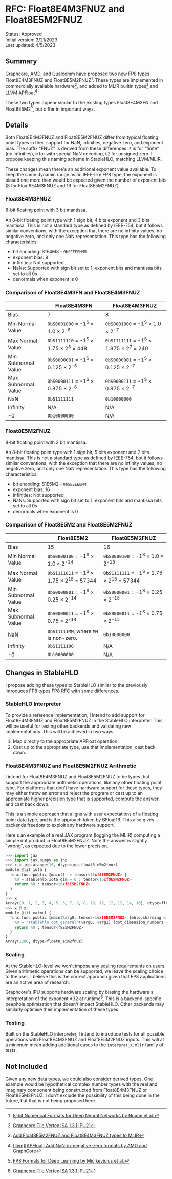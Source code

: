 # RFC: Float8E4M3FNUZ and Float8E5M2FNUZ

Status: Approved<br/>
Initial version: 3/21/2023<br/>
Last updated: 4/5/2023

## Summary

Graphcore, AMD, and Qualcomm have proposed two new FP8 types, Float8E4M3FNUZ
and Float8E5M2FNUZ[^1]. These types are implemented in commercially available
hardware[^2], and added to MLIR builtin types[^4] and LLVM APFloat[^5].

These two types appear similar to the existing types Float8E4M3FN and
Float8E5M2[^3], but differ in important ways.

## Details

Both Float8E4M3FNUZ and Float8E5M2FNUZ differ from typical floating point types
in their support for NaN, infinities, negative zero, and exponent bias. The
suffix "FNUZ" is derived from these differences. `F` is for "finite" (no
infinities), `N` for with special NaN encoding, `UZ` for unsigned zero. I
propose keeping this naming scheme in StableHLO, matching LLVM/MLIR.

These changes mean there's an additional exponent value available. To keep
the same dynamic range as an IEEE-like FP8 type, the exponent is biased one
more than would be expected given the number of exponent bits (8 for
Float8E4M3FNUZ and 16 for Float8E5M2FNUZ).

### Float8E4M3FNUZ

8-bit floating point with 3 bit mantissa.

An 8-bit floating point type with 1 sign bit, 4 bits exponent and 3 bits
mantissa. This is not a standard type as defined by IEEE-754, but it follows
similar conventions, with the exception that there are no infinity values, no
negative zero, and only one NaN representation. This type has the following
characteristics:

* bit encoding: S1E4M3 - `0bSEEEEMMM`
* exponent bias: 8
* infinities: Not supported
* NaNs: Supported with sign bit set to 1, exponent bits and mantissa bits set
to all 0s
* denormals when exponent is 0

### Comparison of Float8E4M3FN and Float8E4M3FNUZ

|                   |Float8E4M3FN                                                            |Float8E4M3FNUZ                                                           |
|-------------------|------------------------------------------------------------------------|-------------------------------------------------------------------------|
|Bias               |7                                                                       |8                                                                        |
|Min Normal Value   |`0bS0001000` = -1<sup>S</sup> $\times$ 1.0 $\times$ 2<sup>-6</sup>      |`0bS0001000` = -1<sup>S</sup> $\times$ 1.0 $\times$ 2<sup>-7</sup>       |
|Max Normal Value   |`0bS1111110` = -1<sup>S</sup> $\times$ 1.75 $\times$ 2<sup>8</sup> = 448|`0bS1111111` = -1<sup>S</sup> $\times$ 1.875 $\times$ 2<sup>7</sup> = 240|
|Min Subnormal Value|`0bS0000001` = -1<sup>S</sup> $\times$ 0.125 $\times$ 2<sup>-6</sup>    |`0bS0000001` = -1<sup>S</sup> $\times$ 0.125 $\times$ 2<sup>-7</sup>     |
|Max Subnormal Value|`0bS0000111` = -1<sup>S</sup> $\times$ 0.875 $\times$ 2<sup>-6</sup>    |`0bS0000111` = -1<sup>S</sup> $\times$ 0.875 $\times$ 2<sup>-7</sup>     |
|NaN                |`0bS1111111`                                                            |`0b10000000`                                                             |
|Infinity           |N/A                                                                     |N/A                                                                      |
|-0                 |`0b10000000`                                                            |N/A                                                                      |

### Float8E5M2FNUZ

8-bit floating point with 2 bit mantissa.

An 8-bit floating point type with 1 sign bit, 5 bits exponent and 2 bits
mantissa. This is not a standard type as defined by IEEE-754, but it follows
similar conventions, with the exception that there are no infinity values, no
negative zero, and only one NaN representation. This type has the following
characteristics:

* bit encoding: S1E5M2 - `0bSEEEEEMM`
* exponent bias: 16
* infinities: Not supported
* NaNs: Supported with sign bit set to 1, exponent bits and mantissa bits set
to all 0s
* denormals when exponent is 0

### Comparison of Float8E5M2 and Float8E5M2FNUZ

|                   |Float8E5M2                                                                  |Float8E5M2FNUZ                                                             |
|-------------------|----------------------------------------------------------------------------|---------------------------------------------------------------------------|
|Bias               |15                                                                          |16                                                                         |
|Min Normal Value   |`0bS0000100` = -1<sup>S</sup> $\times$ 1.0 $\times$ 2<sup>-14</sup>         |`0bS0000100` = -1<sup>S</sup> $\times$ 1.0 $\times$ 2<sup>-15</sup>        |
|Max Normal Value   |`0bS1111011` = -1<sup>S</sup> $\times$ 1.75 $\times$ 2<sup>15</sup> = 57344 |`0bS1111111` = -1<sup>S</sup> $\times$ 1.75 $\times$ 2<sup>15</sup> = 57344|
|Min Subnormal Value|`0bS0000001` = -1<sup>S</sup> $\times$ 0.25 $\times$ 2<sup>-14</sup>        |`0bS0000001` = -1<sup>S</sup> $\times$ 0.25 $\times$ 2<sup>-15</sup>       |
|Max Subnormal Value|`0bS0000011` = -1<sup>S</sup> $\times$ 0.75 $\times$ 2<sup>-14</sup>        |`0bS0000011` = -1<sup>S</sup> $\times$ 0.75 $\times$ 2<sup>-15</sup>       |
|NaN                |`0bS11111MM`, where `MM` is non-zero.                                       |`0b10000000`                                                               |
|Infinity           |`0bS1111100`                                                                |N/A                                                                        |
|-0                 |`0b10000000`                                                                |N/A                                                                        |

## Changes in StableHLO

I propose adding these types to StableHLO similar to the previously introduces
FP8 types [FP8 RFC](https://github.com/openxla/xla/discussions/22) with some
differences.

### StableHLO Interpreter

To provide a reference implementation, I intend to add support for
Float8E4M3FNUZ and Float8E5M2FNUZ in the StableHLO interpreter. This will be
useful for testing other backends and validating new implementations. This will
be achieved in two ways:

1. Map directly to the appropriate APFloat operation.
2. Cast up to the appropriate type, use that implementation, cast back down.

### Float8E4M3FNUZ and Float8E5M2FNUZ Arithmetic

I intend for Float8E4M3FNUZ and Float8E5M2FNUZ to be types that support the
appropriate arithmetic operations, like any other floating point type. For
platforms that don't have hardware support for these types, they may either
throw an error and reject the program or cast up to an appropriate higher
precision type that is supported, compute the answer, and cast back down.

This is a simple approach that aligns with user expectations of a floating
point data type, and is the approach taken by BFloat16. This also gives
backends freedom to exploit any hardware support.

Here's an example of a real JAX program (logging the MLIR) computing a simple
dot product in Float8E5M2FNUZ. Note the answer is slightly "wrong", as expected
due to the lower precision.

```python
>>> import jax
>>> import jax.numpy as jnp
>>> x = jnp.arange(16, dtype=jnp.float8_e5m2fnuz)
module @jit_iota {
  func.func public @main() -> tensor<16xf8E5M2FNUZ> {
    %0 = stablehlo.iota dim = 0 : tensor<16xf8E5M2FNUZ>
    return %0 : tensor<16xf8E5M2FNUZ>
  }
}
>>> x
Array([0, 1, 2, 3, 4, 5, 6, 7, 8, 8, 10, 12, 12, 12, 14, 16], dtype=float8_e5m2fnuz)
>>> x @ x
module @jit_matmul {
  func.func public @main(%arg0: tensor<16xf8E5M2FNUZ> {mhlo.sharding = ""}, %arg1: tensor<16xf8E5M2FNUZ> {mhlo.sharding = ""}) -> tensor<f8E5M2FNUZ> {
    %0 = "stablehlo.dot_general"(%arg0, %arg1) {dot_dimension_numbers = #stablehlo.dot<lhs_contracting_dimensions = [0], rhs_contracting_dimensions = [0]>, precision_config = [#stablehlo<precision DEFAULT>, #stablehlo<precision DEFAULT>]} : (tensor<16xf8E5M2FNUZ>, tensor<16xf8E5M2FNUZ>) -> tensor<f8E5M2FNUZ>
    return %0 : tensor<f8E5M2FNUZ>
  }
}
Array(1280, dtype=float8_e5m2fnuz)
```

### Scaling

At the StableHLO-level we won't impose any scaling requirements on users. Given
arithmetic operations can be supported, we leave the scaling choice to the
user. I believe this is the correct approach given that FP8 applications are an
active area of research.

Graphcore's IPU supports hardware scaling by biasing the hardware's
interpretation of the exponent ±32 at runtime[^2]. This is a backend-specific
peephole optimisation that doesn't impact StableHLO. Other backends may
similarly optimise their implementation of these types.

### Testing

Built on the StableHLO interpreter, I intend to introduce tests for all
possible operations with Float8E4M3FNUZ and Float8E5M2FNUZ inputs. This will at
a minimum mean adding additional cases to the `interpret_X.mlir` family of
tests.

## Not Included

Given any new data types, we could also consider derived types. One example
would be hypothetical complex number types with the real and imaginary
component being constructed from Float8E4M3FNUZ or Float8E5M2FNUZ. I don't
exclude the possibility of this being done in the future, but that is not being
proposed here.

[^1]: [8-bit Numerical Formats for Deep Neural Networks by Noune et al.](https://arxiv.org/abs/2206.02915)
[^2]: [Graphcore Tile Vertex ISA 1.3.1 IPU21](https://docs.graphcore.ai/projects/isa-mk2-with-fp8/en/latest/_static/TileVertexISA-IPU21-1.3.1.pdf)
[^3]: [FP8 Formats for Deep Learning by Micikevicius et al.](https://arxiv.org/abs/2209.05433)
[^4]: [Add Float8E5M2FNUZ and Float8E4M3FNUZ types to MLIR](https://reviews.llvm.org/D143744)
[^5]: [[llvm][APFloat] Add NaN-in-negative-zero formats by AMD and GraphCore](https://reviews.llvm.org/D141863)
